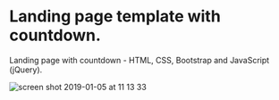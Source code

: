 # Landing page template with countdown.
Landing page with countdown - HTML, CSS, Bootstrap and JavaScript (jQuery).

![screen shot 2019-01-05 at 11 13 33](https://user-images.githubusercontent.com/38971399/50723843-fde3f200-10da-11e9-844f-05cef1c4c958.png)

